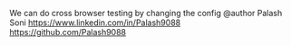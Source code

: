 We can do cross browser testing by changing the config
@author Palash Soni
https://www.linkedin.com/in/Palash9088
https://github.com/Palash9088


